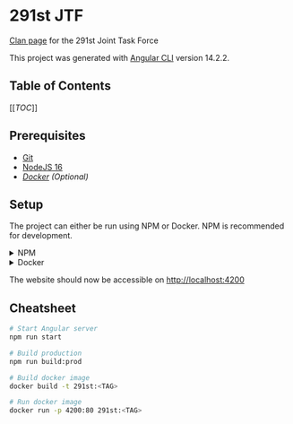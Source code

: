 # 291st JTF
[Clan page](https://291st.ca) for the 291st Joint Task Force

This project was generated with [Angular CLI](https://github.com/angular/angular-cli) version 14.2.2.

## Table of Contents
[[_TOC_]]

## Prerequisites
- [Git](https://git-scm.com/book/en/v2/Getting-Started-Installing-Git)
- [NodeJS 16](https://nodejs.org/en/)
- _[Docker](https://docs.docker.com/install/) (Optional)_

## Setup
The project can either be run using NPM or Docker. NPM is recommended for development.
<details>
<summary>NPM</summary>

1. Install the dependencies: `npm install`
2. Start the Angular server: `npm run start`
</details>

<details>
<summary>Docker</summary>

1. Build the docker image: `docker build -t 291st:<TAG> .`
2. Start the new image: `docker run -p 4200:80 291st:<TAG>`

</details>

The website should now be accessible on [http://localhost:4200](http://localhost:4200)

## Cheatsheet
```bash
# Start Angular server
npm run start

# Build production
npm run build:prod

# Build docker image
docker build -t 291st:<TAG>

# Run docker image
docker run -p 4200:80 291st:<TAG>
```
